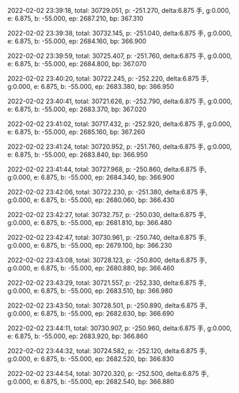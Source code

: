 2022-02-02 23:39:18, total: 30729.051, p: -251.270, delta:6.875 手, g:0.000, e: 6.875, b: -55.000, ep: 2687.210, bp: 367.310

2022-02-02 23:39:38, total: 30732.145, p: -251.040, delta:6.875 手, g:0.000, e: 6.875, b: -55.000, ep: 2684.160, bp: 366.900

2022-02-02 23:39:59, total: 30725.407, p: -251.760, delta:6.875 手, g:0.000, e: 6.875, b: -55.000, ep: 2684.800, bp: 367.070

2022-02-02 23:40:20, total: 30722.245, p: -252.220, delta:6.875 手, g:0.000, e: 6.875, b: -55.000, ep: 2683.380, bp: 366.950

2022-02-02 23:40:41, total: 30721.626, p: -252.790, delta:6.875 手, g:0.000, e: 6.875, b: -55.000, ep: 2683.370, bp: 367.020

2022-02-02 23:41:02, total: 30717.432, p: -252.920, delta:6.875 手, g:0.000, e: 6.875, b: -55.000, ep: 2685.160, bp: 367.260

2022-02-02 23:41:24, total: 30720.952, p: -251.760, delta:6.875 手, g:0.000, e: 6.875, b: -55.000, ep: 2683.840, bp: 366.950

2022-02-02 23:41:44, total: 30727.968, p: -250.860, delta:6.875 手, g:0.000, e: 6.875, b: -55.000, ep: 2684.340, bp: 366.900

2022-02-02 23:42:06, total: 30722.230, p: -251.380, delta:6.875 手, g:0.000, e: 6.875, b: -55.000, ep: 2680.060, bp: 366.430

2022-02-02 23:42:27, total: 30732.757, p: -250.030, delta:6.875 手, g:0.000, e: 6.875, b: -55.000, ep: 2681.810, bp: 366.480

2022-02-02 23:42:47, total: 30730.961, p: -250.740, delta:6.875 手, g:0.000, e: 6.875, b: -55.000, ep: 2679.100, bp: 366.230

2022-02-02 23:43:08, total: 30728.123, p: -250.800, delta:6.875 手, g:0.000, e: 6.875, b: -55.000, ep: 2680.880, bp: 366.460

2022-02-02 23:43:29, total: 30721.557, p: -252.330, delta:6.875 手, g:0.000, e: 6.875, b: -55.000, ep: 2683.510, bp: 366.980

2022-02-02 23:43:50, total: 30728.501, p: -250.890, delta:6.875 手, g:0.000, e: 6.875, b: -55.000, ep: 2682.630, bp: 366.690

2022-02-02 23:44:11, total: 30730.907, p: -250.960, delta:6.875 手, g:0.000, e: 6.875, b: -55.000, ep: 2683.920, bp: 366.860

2022-02-02 23:44:32, total: 30724.582, p: -252.120, delta:6.875 手, g:0.000, e: 6.875, b: -55.000, ep: 2682.520, bp: 366.830

2022-02-02 23:44:54, total: 30720.320, p: -252.500, delta:6.875 手, g:0.000, e: 6.875, b: -55.000, ep: 2682.540, bp: 366.880